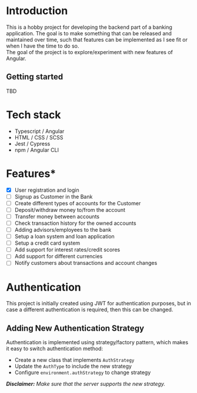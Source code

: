 # Introduction
This is a hobby project for developing the backend part of a banking application. The goal is to make something that can be released and maintained over time, such that features can be implemented as I see fit or when I have the time to do so.  
The goal of the project is to explore/experiment with new features of Angular.

## Getting started
TBD

# Tech stack
- Typescript / Angular
- HTML / CSS / SCSS
- Jest / Cypress
- npm / Angular CLI

# Features*
- [x] User registration and login
- [ ] Signup as Customer in the Bank
- [ ] Create different types of accounts for the Customer
- [ ] Deposit/withdraw money to/from the account
- [ ] Transfer money between accounts
- [ ] Check transaction history for the owned accounts
- [ ] Adding advisors/employees to the bank
- [ ] Setup a loan system and loan application
- [ ] Setup a credit card system
- [ ] Add support for interest rates/credit scores
- [ ] Add support for different currencies
- [ ] Notify customers about transactions and account changes

# Authentication
This project is initially created using JWT for authentication purposes, but in case a different authentication is required, then this can be changed.

## Adding New Authentication Strategy
Authentication is implemented using strategy/factory pattern, which makes it easy to switch authentication method:

- Create a new class that implements `AuthStrategy`
- Update the `AuthType` to include the new strategy
- Configure `environment.authStrategy` to change strategy

***Disclaimer:** Make sure that the server supports the new strategy.*